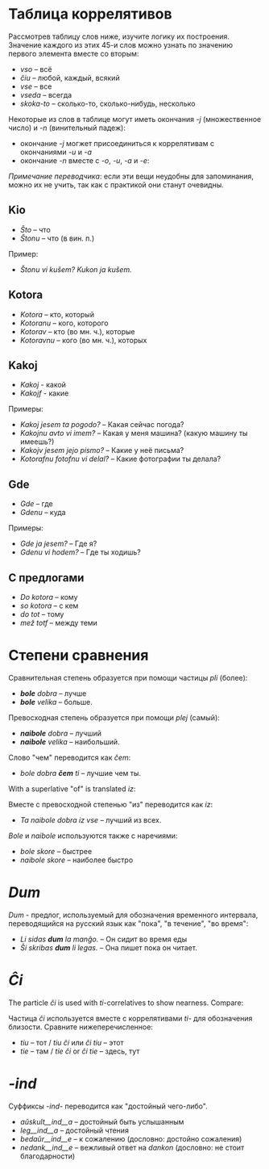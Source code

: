 # Таблица коррелятивов

Рассмотрев таблицу слов ниже, изучите логику их построения. Значение каждого из этих 45-и слов можно узнать по значению первого элемента вместе со вторым:

- *vso*  – всё
- *ĉiu*  – любой, каждый, всякий
- *vse* – все
- *vseda* – всегда
- *skoka-to* – сколько-то, сколько-нибудь, несколько

Некоторые из слов в таблице могут иметь окончания *-j* (множественное число) и *-n* (винительный падеж):

- окончание *-j* могжет присоединиться к коррелятивам с окончаниями *-u* и *-a*
- окончание *-n* вместе с *-o*, *-u*, *-a* и *-e*:

*Примечание переводчика*: если эти вещи неудобны для запоминания, можно их не учить, так как с практикой они станут очевидны.

## Kio 

- *Što* – что 
- *Štonu* – что (в вин. п.)

Пример: 

- *Štonu vi kušem? Kukon ja kušem.*

## Kotora
- *Kotora* – кто, который
- *Kotoranu* – кого, которого
- *Kotorav* – кто (во мн. ч.), которые
- *Kotoravnu* – кого (во мн. ч.), которых

## Kakoj

- *Kakoj* - какой
- *Kakojf* - какие

Примеры:

- *Kakoj jesem ta pogodo?* – Какая сейчас погода?
- *Kakojnu avto vi imem?* – Какая у меня машина? (какую машину ты имеешь?)
- *Kakojv jesem jejo pismo?* – Какие у неё письма?
- *Kotorafnu fotofnu vi delal?* – Какие фотографии ты делала?

## Gde

- *Gde* – где
- *Gdenu* – куда

Примеры:

- *Gde ja jesem?* – Где я?
- *Gdenu vi hodem?* – Где ты ходишь?

## С предлогами

- *Do kotora* – кому
- *so kotora* – с кем
- *do tot* – тому
- *mež totf* – между теми

# Степени сравнения

Сравнительная степень образуется при помощи частицы *pli* (более):

- *__bole__ dobra* – лучше
- *__bole__ velika* – больше.

Превосходная степень образуется при помощи *plej* (самый):

- *__naibole__ dobra* – лучший
- *__naibole__ velika* – наибольший.

Слово "чем" переводится как *čem*:

- *bole dobra __čem__ ti* – лучшие чем ты.

With a superlative "of" is translated *iz*: 

Вместе с превосходной степенью "из" переводится как *iz*:

- *Ta naibole dobra iz vse* – лучший из всех.

*Bole* и *naibole* используются также с наречиями:

- *bole skore* – быстрее
- *naibole skore* – наиболее быстро

# *Dum* 

*Dum* - предлог, используемый для обозначения временного интервала, переводящийся на русский язык как "пока", "в течение", "во время":

- *Li sidas __dum__ la manĝo.* – Он сидит во время еды
- *Ŝi skribas __dum__ li legas.* – Она пишет пока он читает.

# *Ĉi*

The particle *ĉi* is used with *ti*-correlatives to show nearness. Compare:

Частица *ĉi* используется вместе с коррелятивами *ti-* для обозначения близости. Сравните нижеперечисленное:

- *tiu* – тот / *tiu ĉi* или *ĉi tiu* – этот
- *tie* – там / *tie ĉi* or *ĉi tie* – здесь, тут

# *-ind*

Суффиксы *-ind-* переводится как "достойный чего-либо".

- *aŭskult__ind__a* – достойный быть услышанным
- *leg__ind__a* – достойный чтения
- *bedaŭr__ind__e* – к сожалению (дословно: достойно сожаления)
- *nedank__ind__e* – вежливый ответ на *dankon* (дословно: не стоит благодарности)

 
